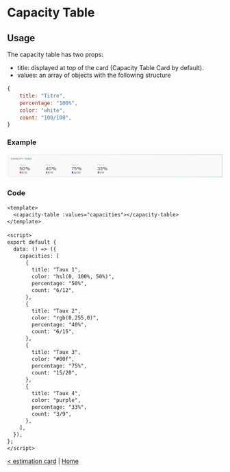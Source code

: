 # Capacity Table

## Usage

The capacity table has two props:

- title: displayed at top of the card (Capacity Table Card by default).
- values: an array of objects with the following structure

```js
{
    title: "Titre",
    percentage: "100%",
    color: "white",
    count: "100/100",
}
```

### Example

![capacity table](../public/docs/capacity%20table.png)

### Code

```vue
<template>
  <capacity-table :values="capacities"></capacity-table>
</template>

<script>
export default {
  data: () => ({
    capacities: [
      {
        title: "Taux 1",
        color: "hsl(0, 100%, 50%)",
        percentage: "50%",
        count: "6/12",
      },
      {
        title: "Taux 2",
        color: "rgb(0,255,0)",
        percentage: "40%",
        count: "6/15",
      },
      {
        title: "Taux 3",
        color: "#00f",
        percentage: "75%",
        count: "15/20",
      },
      {
        title: "Taux 4",
        color: "purple",
        percentage: "33%",
        count: "3/9",
      },
    ],
  }),
};
</script>
```

[< estimation card](estimation-card.md) | [Home](documentation.md)
